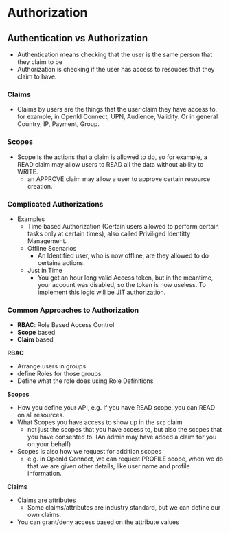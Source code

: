 # Authorization

## Authentication vs Authorization

- Authentication means checking that the user is the same person that they claim to be
- Authorization is checking if the user has access to resouces that they claim to have.

### Claims

- Claims by users are the things that the user claim they have access to, for example, in OpenId Connect, UPN, Audience, Validity. Or in general Country, IP, Payment, Group.

### Scopes

- Scope is the actions that a claim is allowed to do, so for example, a READ claim may allow users to READ all the data without ability to WRITE.
  - an APPROVE claim may allow a user to approve certain resource creation.

### Complicated Authorizations

- Examples
  - Time based Authorization (Certain users allowed to perform certain tasks only at certain times), also called Priviliged Identitty Management.
  - Offline Scenarios
    - An Identified user, who is now offline, are they allowed to do certaina actions.
  - Just in Time
    - You get an hour long valid Access token, but in the meantime, your account was disabled, so the token is now useless. To implement this logic will be JIT authorization.

### Common Approaches to Authorization

- **RBAC**: Role Based Access Control
- **Scope** based
- **Claim** based

**RBAC**

- Arrange users in groups
- define Roles for those groups
- Define what the role does using Role Definitions

**Scopes**

- How you define your API, e.g. If you have READ scope, you can READ on all resources.
- What Scopes you have access to show up in the `scp` claim
  - not just the scopes that you have access to, but also the scopes that you have consented to. (An admin may have added a claim for you on your behalf)
- Scopes is also how we request for addition scopes
  - e.g. in OpenId Connect, we can request PROFILE scope, when we do that we are given other details, like user name and profile information.

**Claims**

- Claims are attributes
  - Some claims/attributes are industry standard, but we can define our own claims.
- You can grant/deny access based on the attribute values
